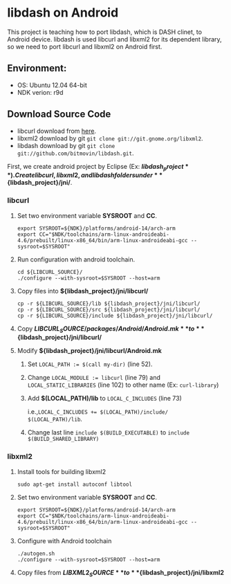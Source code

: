 libdash on Android
==================
This project is teaching how to port libdash, which is DASH clinet, to Android device.
libdash is used libcurl and libxml2 for its dependent library, so we need to port libcurl and libxml2 on Android first.

## Environment:
* OS: Ubuntu 12.04 64-bit
* NDK verion: r9d

## Download Source Code
* libcurl download from [here](http://curl.haxx.se/download.html).
* libxml2 download by git `git clone git://git.gnome.org/libxml2`.
* libdash download by git `git clone git://github.com/bitmovin/libdash.git`.

First, we create android project by Eclipse (Ex: **${libdash_project}**).
Create libcurl, libxml2, and libdash folders under **${libdash_project}/jni/**.

### libcurl
1. Set two environment variable **SYSROOT** and **CC**.

    ````
    export SYSROOT=${NDK}/platforms/android-14/arch-arm
    export CC="$NDK/toolchains/arm-linux-androideabi-4.6/prebuilt/linux-x86_64/bin/arm-linux-androideabi-gcc --sysroot=$SYSROOT"
    ````
1. Run configuration with android toolchain.
 
    ````
    cd ${LIBCURL_SOURCE}/
    ./configure --with-sysroot=$SYSROOT --host=arm
    ````
1. Copy files into **${libdash_project}/jni/libcurl/**

    ````
    cp -r ${LIBCURL_SOURCE}/lib ${libdash_project}/jni/libcurl/
    cp -r ${LIBCURL_SOURCE}/src ${libdash_project}/jni/libcurl/
    cp -r ${LIBCURL_SOURCE}/include ${libdash_project}/jni/libcurl/
    ````
1. Copy **${LIBCURL_SOURCE}/packages/Android/Android.mk** to **${libdash_project}/jni/libcurl/**
1. Modify **${libdash_project}/jni/libcurl/Android.mk**
    1. Set `LOCAL_PATH := $(call my-dir)` (line 52).
    1. Change `LOCAL_MODULE := libcurl` (line 79) and `LOCAL_STATIC_LIBRARIES` (line 102) to other name (Ex: `curl-library`) 
    1. Add **$(LOCAL_PATH)/lib** to `LOCAL_C_INCLUDES` (line 73)
        
        i.e.,`LOCAL_C_INCLUDES += $(LOCAL_PATH)/include/ $(LOCAL_PATH)/lib`.
    1. Change last line `include $(BUILD_EXECUTABLE)` to `include $(BUILD_SHARED_LIBRARY)`

### libxml2
1. Install tools for building libxml2

    ````
    sudo apt-get install autoconf libtool
    ````
1. Set two environment variable **SYSROOT** and **CC**.

    ````
    export SYSROOT=${NDK}/platforms/android-14/arch-arm
    export CC="$NDK/toolchains/arm-linux-androideabi-4.6/prebuilt/linux-x86_64/bin/arm-linux-androideabi-gcc --sysroot=$SYSROOT"
    ````
1. Configure with Android toolchain
    
    ````
    ./autogen.sh
    ./configure --with-sysroot=$SYSROOT --host=arm
    ````
1. Copy files from **${LIBXML2_SOURCE}** to **${libdash_project}/jni/libxml2**
